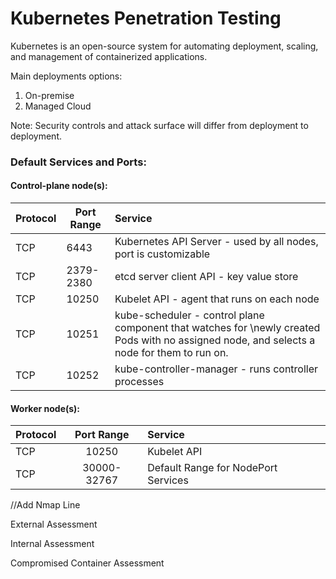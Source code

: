 # Kubernetes Penetration Testing

Kubernetes is an open-source system for automating deployment, scaling, and management of containerized applications.

Main deployments options:
1. On-premise 
2. Managed Cloud 

Note: Security controls and attack surface will differ from deployment to deployment. 

### Default Services and Ports:

#### Control-plane node(s):

| Protocol      | Port Range    | Service  |
| --- | -----| :--------|
| TCP           | 6443          | Kubernetes API Server - used by all nodes, port is customizable    |
| TCP           | 2379-2380     | etcd server client API -  key value store     |
| TCP           | 10250         | Kubelet API - agent that runs on each node     |
| TCP           | 10251         | kube-scheduler - control plane component that watches for \newly created Pods with no assigned node, and selects a node for them to run on.    |
| TCP           | 10252         | kube-controller-manager - runs controller processes |

#### Worker node(s):

| Protocol      | Port Range    | Service  |
| ------------- |:-------------:| :--------|
| TCP           | 10250         | Kubelet API    |
| TCP           | 30000-32767   | Default Range for NodePort Services |

//Add Nmap Line


External Assessment

Internal Assessment 

Compromised Container Assessment


